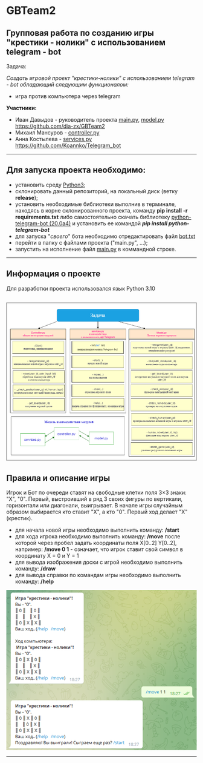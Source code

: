 # GBTeam2

## Групповая работа по созданию игры "крестики - нолики" с использованием telegram - bot

Задача:

_Создать игровой проект "крестики-нолики" с использованием telegram - bot обладающий следующим функционалом:_

- игра против компьютера через telegram

__Участники:__

- Иван Давыдов - руководитель проекта [main.py](main.py), [model.py](model.py)
<https://github.com/dia-zx/GBTeam2>
- Михаил Мансуров - [controller.py](controller.py)
- Анна Костылева - [services.py](services.py)
<https://github.com/Koannko/Telegram_bot>

---
## Для запуска проекта необходимо:

- установить среду [Python3](https://www.python.org/downloads/);
- склонировать данный репозиторий, на локальный диск (ветку __release__);
- установить необходимые библиотеки выполнив в терминале, находясь в корне склонированного проекта, команду __pip install -r requirements.txt__ либо самостоятельно скачать библиотеку [python-telegram-bot (20.0a4)](https://pypi.org/project/python-telegram-bot/) и установить ее командой ___pip install python-telegram-bot___
- для запуска "*своего*" бота необходимо отредактировать файл [bot.txt](bot.txt)
- перейти в папку с файлами проекта ("main.py", ...);
- запустить на исполнение файл [main.py](main.py) в коммандной строке.

---
## Информация о проекте

Для разработки проекта использовался язык Python 3.10

![](images/Plan.png)
---
## Правила и описание игры
Игрок и Бот по очереди ставят на свободные клетки поля 3×3 знаки: "X", "0". Первый, выстроивший в ряд 3 своих фигуры по вертикали, горизонтали или диагонали, выигрывает.
В начале игры случайным образом выбирается кто ставит "X", а кто "0". Первый ход делает "X" (крестик).
- для начала новой игры необходимо выполнить команду: __/start__
- для хода игрока необходимо выполнить команду: __/move__ после которой через пробел задать координаты поля X[0..2] Y[0..2], например:
__/move 0 1__ - означает, что игрок ставит свой символ в координату X = 0 и Y = 1
- для вывода изображения доски с игрой необходимо выполнить команду: __/draw__
- для вывода справки по командам игры необходимо выполнить команду: __/help__

![](images/gameplay.png)

---
